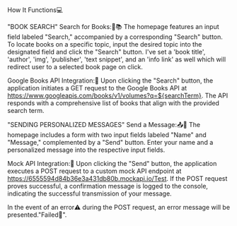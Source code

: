 How It Functions💻

"BOOK SEARCH"
Search for Books:🔎📚
The homepage features an input field labeled "Search," accompanied by a corresponding "Search" button.
To locate books on a specific topic, input the desired topic into the designated field and click the "Search" button.
I've set a  'book title', 'author', 'img', 'publisher', 'text snippet', and an 'info link' as well which will redirect user to a selected book page on click. 

Google Books API Integration:🔗
Upon clicking the "Search" button, the application initiates a GET request to the Google Books API at https://www.googleapis.com/books/v1/volumes?q=${searchTerm}.
The API responds with a comprehensive list of books that align with the provided search term.

"SENDING PERSONALIZED MESSAGES" 
Send a Message:📤💬
The homepage includes a form with two input fields labeled "Name" and "Message," complemented by a "Send" button.
Enter your name and a personalized message into the respective input fields.

Mock API Integration:🔗
Upon clicking the "Send" button, the application executes a POST request to a custom mock API endpoint at https://6555594d84b36e3a431db80b.mockapi.io/Test.
If the POST request proves successful, a confirmation message is logged to the console, indicating the successful transmission of your message.

In the event of an error⚠️ during the POST request, an error message will be presented."Failed🚫".